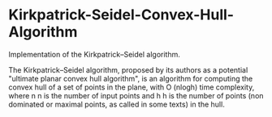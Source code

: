 # Kirkpatrick-Seidel-Convex-Hull-Algorithm

Implementation of the Kirkpatrick–Seidel algorithm.

The Kirkpatrick–Seidel algorithm, proposed by its authors as a potential "ultimate planar convex hull algorithm", is an algorithm for computing the convex hull of a set of points in the plane, with O (nlogh) time complexity, where n n is the number of input points and h h is the number of points (non dominated or maximal points, as called in some texts) in the hull.
